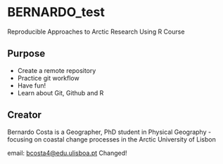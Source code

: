# BERNARDO_test
Reproducible Approaches to Arctic Research Using R Course

## Purpose

- Create a remote repository
- Practice git workflow
- Have fun!
- Learn about Git, Github and R

## Creator 

Bernardo Costa is a Geographer, PhD student in Physical Geography - focusing on coastal change processes in the Arctic
University of Lisbon

email: bcosta4@edu.ulisboa.pt
Changed!